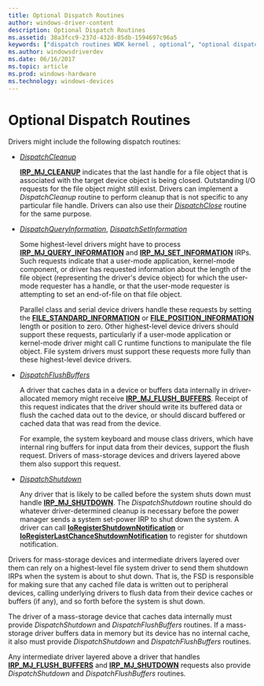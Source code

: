 ```yaml
---
title: Optional Dispatch Routines
author: windows-driver-content
description: Optional Dispatch Routines
ms.assetid: 38a3fcc9-237d-432d-85db-1594697c96a5
keywords: ["dispatch routines WDK kernel , optional", "optional dispatch routines WDK kernel", "mass storage devices WDK dispatch routines"]
ms.author: windowsdriverdev
ms.date: 06/16/2017
ms.topic: article
ms.prod: windows-hardware
ms.technology: windows-devices
---
```


# Optional Dispatch Routines





Drivers might include the following dispatch routines:

-   [*DispatchCleanup*](https://msdn.microsoft.com/library/windows/hardware/ff543233)

    [**IRP\_MJ\_CLEANUP**](https://msdn.microsoft.com/library/windows/hardware/ff550718) indicates that the last handle for a file object that is associated with the target device object is being closed. Outstanding I/O requests for the file object might still exist. Drivers can implement a *DispatchCleanup* routine to perform cleanup that is not specific to any particular file handle. Drivers can also use their [*DispatchClose*](https://msdn.microsoft.com/library/windows/hardware/ff543255) routine for the same purpose.

-   [*DispatchQueryInformation*](https://msdn.microsoft.com/library/windows/hardware/ff543364), [*DispatchSetInformation*](https://msdn.microsoft.com/library/windows/hardware/ff543399)

    Some highest-level drivers might have to process [**IRP\_MJ\_QUERY\_INFORMATION**](https://msdn.microsoft.com/library/windows/hardware/ff550788) and [**IRP\_MJ\_SET\_INFORMATION**](https://msdn.microsoft.com/library/windows/hardware/ff550799) IRPs. Such requests indicate that a user-mode application, kernel-mode component, or driver has requested information about the length of the file object (representing the driver's device object) for which the user-mode requester has a handle, or that the user-mode requester is attempting to set an end-of-file on that file object.

    Parallel class and serial device drivers handle these requests by setting the [**FILE\_STANDARD\_INFORMATION**](https://msdn.microsoft.com/library/windows/hardware/ff545855) or [**FILE\_POSITION\_INFORMATION**](https://msdn.microsoft.com/library/windows/hardware/ff545848) length or position to zero. Other highest-level device drivers should support these requests, particularly if a user-mode application or kernel-mode driver might call C runtime functions to manipulate the file object. File system drivers must support these requests more fully than these highest-level device drivers.

-   [*DispatchFlushBuffers*](https://msdn.microsoft.com/library/windows/hardware/ff543314)

    A driver that caches data in a device or buffers data internally in driver-allocated memory might receive [**IRP\_MJ\_FLUSH\_BUFFERS**](https://msdn.microsoft.com/library/windows/hardware/ff550760). Receipt of this request indicates that the driver should write its buffered data or flush the cached data out to the device, or should discard buffered or cached data that was read from the device.

    For example, the system keyboard and mouse class drivers, which have internal ring buffers for input data from their devices, support the flush request. Drivers of mass-storage devices and drivers layered above them also support this request.

-   [*DispatchShutdown*](https://msdn.microsoft.com/library/windows/hardware/ff543405)

    Any driver that is likely to be called before the system shuts down must handle [**IRP\_MJ\_SHUTDOWN**](https://msdn.microsoft.com/library/windows/hardware/ff550807). The *DispatchShutdown* routine should do whatever driver-determined cleanup is necessary before the power manager sends a system set-power IRP to shut down the system. A driver can call [**IoRegisterShutdownNotification**](https://msdn.microsoft.com/library/windows/hardware/ff549541) or [**IoRegisterLastChanceShutdownNotification**](https://msdn.microsoft.com/library/windows/hardware/ff549518) to register for shutdown notification.

Drivers for mass-storage devices and intermediate drivers layered over them can rely on a highest-level file system driver to send them shutdown IRPs when the system is about to shut down. That is, the FSD is responsible for making sure that any cached file data is written out to peripheral devices, calling underlying drivers to flush data from their device caches or buffers (if any), and so forth before the system is shut down.

The driver of a mass-storage device that caches data internally must provide *DispatchShutdown* and *DispatchFlushBuffers* routines. If a mass-storage driver buffers data in memory but its device has no internal cache, it also must provide *DispatchShutdown* and *DispatchFlushBuffers* routines.

Any intermediate driver layered above a driver that handles [**IRP\_MJ\_FLUSH\_BUFFERS**](https://msdn.microsoft.com/library/windows/hardware/ff550760) and [**IRP\_MJ\_SHUTDOWN**](https://msdn.microsoft.com/library/windows/hardware/ff550807) requests also provide *DispatchShutdown* and *DispatchFlushBuffers* routines.

 

 




